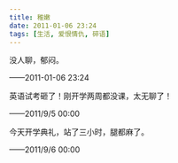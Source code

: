 ```yaml
---
title: 稚嫩
date: 2011-01-06 23:24
tags: [生活, 爱恨情仇, 碎语]
---
```


没人聊，郁闷。

——2011-01-06 23:24

<!--more-->


英语试考砸了！刚开学两周都没课，太无聊了！

——2011/9/5 00:00

今天开学典礼，站了三小时，腿都麻了。

——2011/9/6 00:00
